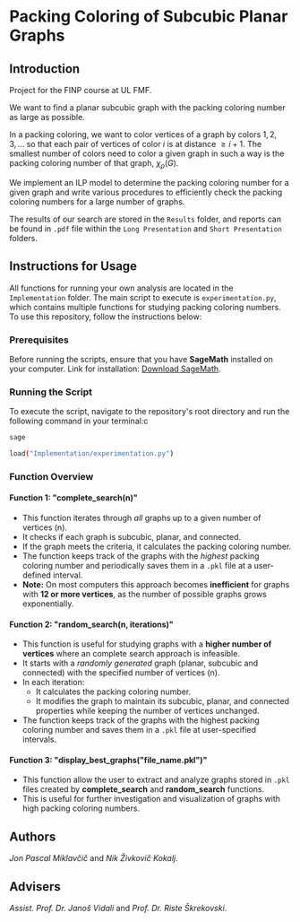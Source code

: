 # Packing Coloring of Subcubic Planar Graphs

## Introduction

Project for the FINP course at UL FMF.

We want to find a planar subcubic graph with the packing coloring number as large as possible.

In a packing coloring, we want to color vertices of a graph by colors $1,2,3, \ldots$ so that each pair of vertices of color $i$ is at distance $\geq i+1$. The smallest number of colors need to color a given graph in such a way is the packing coloring number of that graph, $\chi_\rho(G)$.

We implement an ILP model to determine the packing coloring number for a given graph and write various procedures to efficiently check the packing coloring numbers for a large number of graphs.

The results of our search are stored in the `Results` folder, and reports can be found in `.pdf` file within the `Long Presentation` and `Short Presentation` folders.

## Instructions for Usage 

All functions for running your own analysis are located in the `Implementation` folder. The main script to execute is `experimentation.py`, which contains multiple functions for studying packing coloring numbers. To use this repository, follow the instructions below:

### Prerequisites
Before running the scripts, ensure that you have **SageMath** installed on your computer. Link for installation: [Download SageMath](https://www.sagemath.org/).

### Running the Script
To execute the script, navigate to the repository's root directory and run the following command in your terminal:c
```bash
sage
```
```bash
load("Implementation/experimentation.py")
```


### Function Overview

#### Function 1: "complete_search(n)"
- This function iterates through *all* graphs up to a given number of vertices (n).
- It checks if each graph is subcubic, planar, and connected.
- If the graph meets the criteria, it calculates the packing coloring number.
- The function keeps track of the graphs with the *highest* packing coloring number and periodically saves them in a `.pkl` file at a user-defined interval.
- **Note:** On most computers this approach becomes **inefficient** for graphs with **12 or more vertices**, as the number of possible graphs grows exponentially.

#### Function 2: "random_search(n, iterations)"
- This function is useful for studying graphs with a **higher number of vertices** where an complete search approach is infeasible.
- It starts with a *randomly generated* graph (planar, subcubic and connected) with the specified number of vertices (n).
- In each iteration:
  - It calculates the packing coloring number.
  - It modifies the graph to maintain its subcubic, planar, and connected properties while keeping the number of vertices unchanged.
- The function keeps track of the graphs with the highest packing coloring number and saves them in a `.pkl` file at user-specified intervals.

#### Function 3: "display_best_graphs("file_name.pkl")"
- This function allow the user to extract and analyze graphs stored in `.pkl` files created by **complete_search** and **random_search** functions.
- This is useful for further investigation and visualization of graphs with high packing coloring numbers.


## Authors 
*Jon Pascal Miklavčič* and *Nik Živkovič Kokalj*.

## Advisers 
*Assist. Prof. Dr. Janoš Vidali* and *Prof. Dr. Riste Škrekovski*.